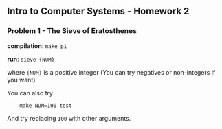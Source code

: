 ## Intro to Computer Systems - Homework 2


### Problem 1 - The Sieve of Eratosthenes

**compilation**: `make p1`

**run**: `sieve {NUM}`

where `{NUM}` is a positive integer (You can try negatives or non-integers if you want)

You can also try

        make NUM=100 test

And try replacing `100` with other arguments.
